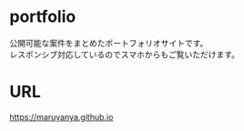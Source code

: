 # portfolio
公開可能な案件をまとめたポートフォリオサイトです。<br>
レスポンシブ対応しているのでスマホからもご覧いただけます。<br>


# URL
https://maruyanya.github.io
